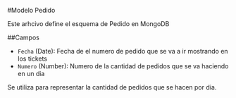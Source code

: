 #Modelo Pedido

Este arhcivo define el esquema de Pedido en MongoDB

##Campos

- `Fecha` (Date): Fecha de el numero de pedido que se va a ir mostrando en los tickets
- `Numero` (Number): Numero de la cantidad de pedidos que se va haciendo en un dia

Se utiliza para representar la cantidad de pedidos que se hacen por dia.
